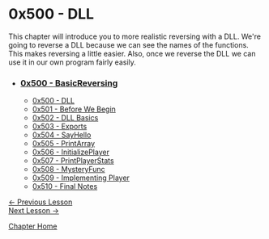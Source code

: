 # 0x500 - DLL

This chapter will introduce you to more realistic reversing with a DLL. We're going to reverse a DLL because we can see the names of the functions. This makes reversing a little easier. Also, once we reverse the DLL we can use it in our own program fairly easily.

* ### [0x500 - BasicReversing](0x400-BasicReversing)
    * [0x500 - DLL](0x500-DLL.md)
    * [0x501 - Before We Begin](0x501-BeforeWeBegin.md)
    * [0x502 - DLL Basics](0x502-DLLBasics.md)
    * [0x503 - Exports](0x503-Exports.md)
    * [0x504 - SayHello](0x504-SayHello.md)
    * [0x505 - PrintArray](0x505-PrintArray.md)
    * [0x506 - InitializePlayer](0x506-InitializePlayer.md)
    * [0x507 - PrintPlayerStats](0x507-PrintPlayerStats.md)
    * [0x508 - MysteryFunc](0x508-MysteryFunc.md)
    * [0x509 - Implementing Player](0x509-ImplementingPlayer.md)
    * [0x510 - Final Notes](0x510-FinalNotes.md)

[<- Previous Lesson](../0x400-Tools/0x404-Loops.md)  
[Next Lesson ->](0x501-BeforeWeBegin.md)  

[Chapter Home](0x500-DLL.md)  
